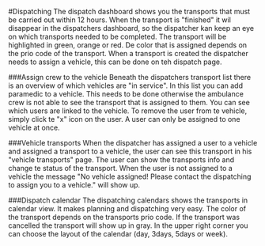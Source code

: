 #Dispatching
The dispatch dashboard shows you the transports that must be carried out within 12 hours. When the transport is "finished" it wil disappear in the dispatchers dashboard, so the dispatcher kan keep an eye on which transports needed to be completed.
The transport will be highlighted in green, orange or red. De color that is assigned depends on the prio code of the transport. When a transport is created the dispatcher needs to assign a vehicle, this can be done on teh dispatch page.

###Assign crew to the vehicle
Beneath the dispatchers transport list there is an overview of which vehicles are "in service". In this list you can add paramedic to a vehicle. This needs to be done otherwise the ambulance crew is not able to see the transport that is assigned to them. You can see which users are linked to the vehicle. To remove the user from te vehicle, simply click te "x" icon on the user. A user can only be assigned to one vehicle at once.

###Vehicle transports
When the dispatcher has assigned a user to a vehicle and assigned a transport to a vehicle, the user can see this transport in his "vehicle transports" page. The user can show the transports info and change te status of the transport. When the user is not assigned to a vehicle the message "No vehicle assigned! Please contact the dispatching to assign you to a vehicle." will show up.

###Dispatch calendar
The dispatching calendars shows the transports in calendar view. It makes planning and dispatching very easy. The color of the transport depends on the transports prio code. If the transport was cancelled the transport will show up in gray. In the upper right corner you can choose the layout of the calendar (day, 3days, 5days or week).